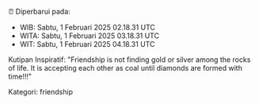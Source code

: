 ⏰ Diperbarui pada:
- WIB: Sabtu, 1 Februari 2025 02.18.31 UTC
- WITA: Sabtu, 1 Februari 2025 03.18.31 UTC
- WIT: Sabtu, 1 Februari 2025 04.18.31 UTC

Kutipan Inspiratif:
"Friendship is not finding gold or silver among the rocks of life. It is accepting each other as coal until diamonds are formed with time!!!"


Kategori: friendship

